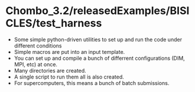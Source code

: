 # Chombo_3.2/releasedExamples/BISICLES/test_harness
* Some simple python-driven utilities to set up and run the code under different conditions 
* Simple macros are put into an input template.
* You can set up and compile a bunch of differrent configurations (DIM, MPI, etc) at once.
* Many directories are created.
* A single script to run them all is also created.
* For supercomputers, this means a bunch of batch submissions.


